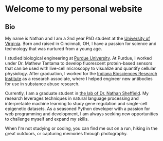 # Welcome to my personal website

## Bio

My name is Nathan and I am a 2nd year PhD student at the [University of Virginia](https://engineering.virginia.edu/departments/biomedical-engineering). Born and raised in Cincinnati, OH, I have a passion for science and technology that was nurtured from a young age.

I studied biological engineering at [Purdue University](https://engineering.purdue.edu/ABE). At Purdue, I worked under Dr. Mathew Tantama to develop fluorescent protein-based sensors that can be used with live-cell microscopy to visualize and quantify cellular physiology. After graduation, I worked for the [Indiana Biosciences Research Institute](https://www.indianabiosciences.org/) as a research associate, where I helped engineer new antibodies for use in substance abuse research.

Currently, I am a graduate student in [the lab of Dr. Nathan Sheffield](https://databio.org/). My research leverages techniques in natural language processing and interpretable machine learning to study gene regulation and single-cell epigenetic datasets. As a seasoned Python developer with a passion for web programming and development, I am always seeking new opportunities to challenge myself and expand my skills.

When I'm not studying or coding, you can find me out on a run, hiking in the great outdoors, or capturing memories through photography.
